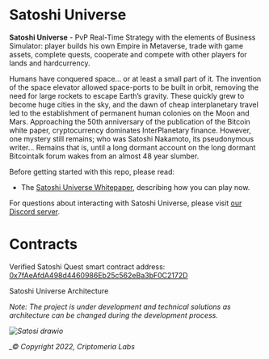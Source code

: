 

Satoshi Universe
=================

<b>Satoshi Universe</b> - PvP Real-Time Strategy with the elements of Business Simulator: player builds his own Empire in Metaverse, trade with game assets, complete quests, cooperate and compete with other players for lands and hardcurrency.

Humans have conquered space… or at least a small part of it.
The invention of the space elevator allowed space-ports to be built in orbit, removing the need for large rockets to escape Earth’s gravity. These quickly grew to become huge cities in the sky, and the dawn of cheap interplanetary travel led to the establishment of permanent human colonies on the Moon and Mars.
Approaching the 50th anniversary of the publication of the Bitcoin white paper, cryptocurrency dominates InterPlanetary finance. However, one mystery still remains; who was Satoshi Nakamoto, its pseudonymous writer…
Remains that is, until a long dormant account on the long dormant Bitcointalk forum wakes from an almost 48 year slumber.


Before getting started with this repo, please read:

* The [Satoshi Universe Whitepaper](https://satoshiquest.io/), describing how you can play now.


For questions about interacting with Satoshi Universe, please visit [our Discord server](https://discord.gg/ZYUQVhstdH).


Contracts
=========

<div class="Footer__Address-sc-1boiwfg-8 bhhWAT">Verified Satoshi Quest smart contract address:<!-- --> <span><a href="https://etherscan.io/address/0x7fAeAfdA498d4460986Eb25c562eBa3bF0C2172D" target="_blank">0x7fAeAfdA498d4460986Eb25c562eBa3bF0C2172D</a></span></div>



Satoshi Universe Architecture

<i>Note: The project is under development and technical solutions as architecture can be changed during the development process.<i/> 

![Satosi drawio](https://user-images.githubusercontent.com/104004620/164326664-f4475fa9-2c02-456d-97da-a78f1213f885.png)




_© Copyright 2022, Criptomeria Labs
